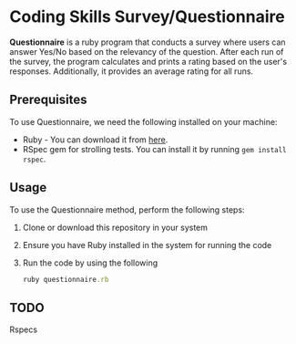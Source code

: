 # **Coding Skills Survey/Questionnaire**

**Questionnaire** is a ruby program that conducts a survey where users can answer Yes/No based on the relevancy of the question.
After each run of the survey, the program calculates and prints a rating based on the user's responses. Additionally, it provides an average rating for all runs.

## Prerequisites

To use Questionnaire, we need the following installed on your machine:

- Ruby - You can download it from [here](https://www.Ruby-lang.Org/en/downloads/).
- RSpec gem for strolling tests. You can install it by running `gem install rspec`.

## Usage
To use the Questionnaire method, perform the following steps:

1. Clone or download this repository in your system
2. Ensure you have Ruby installed in the system for running the code
3. Run the code by using the following

    ```ruby
    ruby questionnaire.rb 
    ```

## TODO
Rspecs



